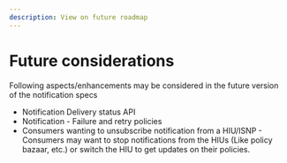 ```yaml
---
description: View on future roadmap
---
```


# Future considerations

Following aspects/enhancements may be considered in the future version of the notification specs

* Notification Delivery status API
* Notification - Failure and retry policies
* Consumers wanting to unsubscribe notification from a HIU/ISNP - Consumers may want to stop notifications from the HIUs (Like policy bazaar, etc.) or switch the HIU to get updates on their policies.
